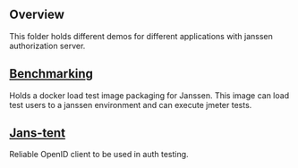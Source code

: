 ## Overview
This folder holds different demos for different applications with janssen authorization server.

## [Benchmarking](benchmarking)
Holds a docker load test image packaging for Janssen. This image can load test users to a janssen environment and can execute jmeter tests.

## [Jans-tent](jans-tent)
Reliable OpenID client to be used in auth testing.

